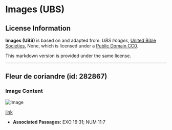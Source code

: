 # Images (UBS)

## License Information

**Images (UBS)** is based on and adapted from: _UBS Images_, [United Bible Societies](https://unitedbiblesocieties.org/), None, which is licensed under a [Public Domain CC0](https://creativecommons.org/public-domain/cc0/).

This markdown version is provided under the same license.



--------------------------------

## Fleur de coriandre (id: 282867)

### Image Content

![Image](https://cdn.aquifer.bible/aquifer-content/resources/Media/WEB-0148_coriander_flower.jpg)

[link](https://cdn.aquifer.bible/aquifer-content/resources/Media/WEB-0148_coriander_flower.jpg)

* **Associated Passages:** EXO 16:31; NUM 11:7

